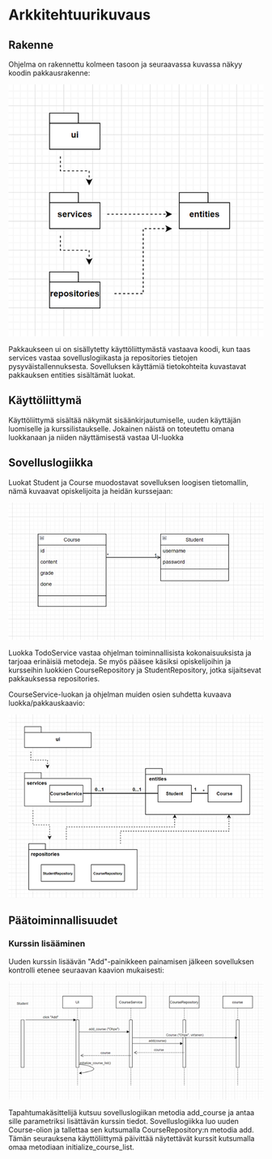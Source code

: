 # Arkkitehtuurikuvaus

## Rakenne

Ohjelma on rakennettu kolmeen tasoon ja seuraavassa kuvassa näkyy koodin pakkausrakenne:

![](/dokumentaatio/kuvat/Pakkauskaavio.png)

Pakkaukseen ui on sisällytetty käyttöliittymästä vastaava koodi, kun taas services vastaa sovelluslogiikasta ja repositories tietojen pysyväistallennuksesta. Sovelluksen käyttämiä tietokohteita kuvastavat pakkauksen entities sisältämät luokat.


## Käyttöliittymä

Käyttöliittymä sisältää näkymät sisäänkirjautumiselle, uuden käyttäjän luomiselle ja kurssilistaukselle. Jokainen näistä on toteutettu omana luokkanaan ja niiden näyttämisestä vastaa UI-luokka


## Sovelluslogiikka

Luokat Student ja Course muodostavat sovelluksen loogisen tietomallin, nämä kuvaavat opiskelijoita ja heidän kurssejaan:

![](/dokumentaatio/kuvat/Sovelluslogiikka_1.png)

Luokka TodoService vastaa ohjelman toiminnallisista kokonaisuuksista ja tarjoaa erinäisiä metodeja. Se myös pääsee käsiksi opiskelijoihin ja kursseihin luokkien CourseRepository ja StudentRepository, jotka sijaitsevat pakkauksessa repositories.

CourseService-luokan ja ohjelman muiden osien suhdetta kuvaava luokka/pakkauskaavio:

![](/dokumentaatio/kuvat/Pakkaus_Sovelluskaavio.png)


## Päätoiminnallisuudet

### Kurssin lisääminen

Uuden kurssin lisäävän "Add"-painikkeen painamisen jälkeen sovelluksen kontrolli etenee seuraavan kaavion mukaisesti:

![](/dokumentaatio/kuvat/Sekvenssikaavio.png)

Tapahtumakäsittelijä kutsuu sovelluslogiikan metodia add_course ja antaa sille parametriksi lisättävän kurssin tiedot. Sovelluslogiikka luo uuden Course-olion ja tallettaa sen kutsumalla CourseRepository:n metodia add. Tämän seurauksena käyttöliittymä päivittää näytettävät kurssit kutsumalla omaa metodiaan initialize_course_list.
